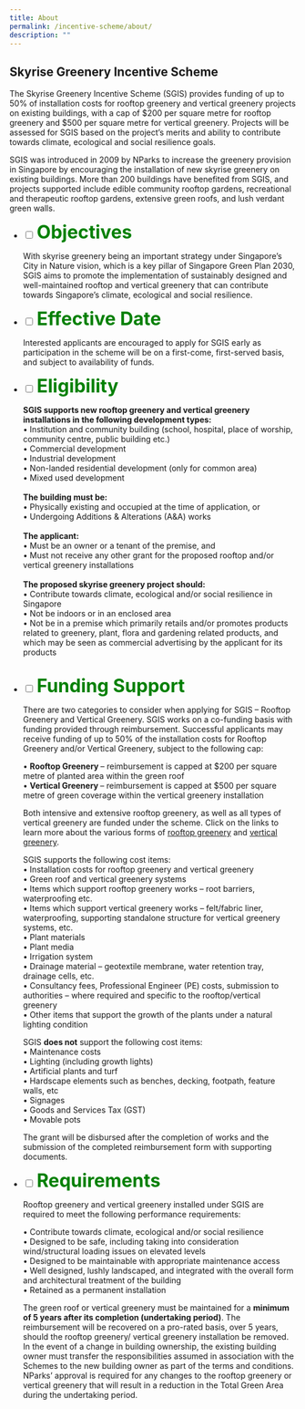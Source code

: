 ```yaml
---
title: About
permalink: /incentive-scheme/about/
description: ""
---
```

## **Skyrise Greenery Incentive Scheme** 

The Skyrise Greenery Incentive Scheme (SGIS) provides funding of up to 50% of installation costs for rooftop greenery and vertical greenery projects on existing buildings, with a cap of $200 per square metre for rooftop greenery and $500 per square metre for vertical greenery. Projects will be assessed for SGIS based on the project’s merits and ability to contribute towards climate, ecological and social resilience goals.

SGIS was introduced in 2009 by NParks to increase the greenery provision in Singapore by encouraging the installation of new skyrise greenery on existing buildings. More than 200 buildings have benefited from SGIS, and projects supported include edible community rooftop gardens, recreational and therapeutic rooftop gardens, extensive green roofs, and lush verdant green walls. 

<ul class="jekyllcodex_accordion">
<li>
    <input id="accordion1" type="checkbox">
    <label for="accordion1"><font size="6"><b><font color="green">    
			Objectives</font></b><font color="green">
</font></font></label>
    <div>
      <p>With skyrise greenery being an important strategy under Singapore’s City in Nature vision, which is a key pillar of Singapore Green Plan 2030, SGIS aims to promote the implementation of sustainably designed and well-maintained rooftop and vertical greenery that can contribute towards Singapore’s climate, ecological and social resilience. </p>
         </div>
</li>
<li>
    <input id="accordion2" type="checkbox">
    <label for="accordion2"><font size="6"><b><font color="green">   
			Effective Date</font></b><font color="green">
</font></font></label>
    <div>
      <p>Interested applicants are encouraged to apply for SGIS early as participation in the scheme will be on a first-come, first-served basis, and subject to availability of funds.</p>
         </div>
 </li>
<li>
    <input id="accordion3" type="checkbox">
    <label for="accordion3"><font size="6"><b><font color="green">
			Eligibility </font></b><font color="green">
</font></font></label>
    <div>
      <p><b>SGIS supports new rooftop greenery and vertical greenery installations in the following development types:<br></b>
• 	Institution and community building (school, hospital, place of worship, community centre, public building etc.) <br>
•	Commercial development<br>
•	Industrial development<br>
•	Non-landed residential development (only for common area) <br>
•	Mixed used development<br><br>
				<b>The building must be:<br></b>
•	Physically existing and occupied at the time of application, or<br>
•	Undergoing Additions &amp; Alterations (A&amp;A) works<br><br>
<b>The applicant:<br></b>
•	Must be an owner or a tenant of the premise, and<br>
•	Must not receive any other grant for the proposed rooftop and/or vertical greenery installations<br><br>
<b>The proposed skyrise greenery project should:</b><br>
•	Contribute towards climate, ecological and/or social resilience in Singapore<br>
•	Not be indoors or in an enclosed area <br>
•	Not be in a premise which primarily retails and/or promotes products related to greenery, plant, flora and gardening related products, and which may be seen as commercial advertising by the applicant for its products<br><br>
</p>
         </div>
</li>
<li>
    <input id="accordion4" type="checkbox">
    <label for="accordion4"><font size="6"><b><font color="green">
			Funding Support </font></b><font color="green">
</font></font></label>
    <div>
      <p>There are two categories to consider when applying for SGIS – Rooftop Greenery and Vertical Greenery. SGIS works on a co-funding basis with funding provided through reimbursement. Successful applicants may receive funding of up to 50% of the installation costs for Rooftop Greenery and/or Vertical Greenery, subject to the following cap:</p><p>
•	<b>Rooftop Greenery	</b> – reimbursement is capped at $200 per square metre of planted area within the green roof<br>
•		<b>Vertical Greenery 	</b>– reimbursement is capped at $500 per square metre of green coverage within the vertical greenery installation
<br>
				</p><p>Both intensive and extensive rooftop greenery, as well as all types of vertical greenery are funded under the scheme. Click on the links to learn more about the various forms of   <a href="/skyrise-greenery/rooftop/">rooftop greenery</a> and <a href="/skyrise-greenery/vertical/">vertical greenery</a>. </p>
<p>SGIS supports the following cost items:<br>
•	Installation costs for rooftop greenery and vertical greenery<br>
•	Green roof and vertical greenery systems <br>
•	Items which support rooftop greenery works – root barriers, waterproofing etc.<br>
•	Items which support vertical greenery works – felt/fabric liner, waterproofing, supporting standalone structure for vertical greenery systems, etc.<br>
•	Plant materials<br>
•	Plant media<br>
•	Irrigation system<br>
•	Drainage material – geotextile membrane, water retention tray, drainage cells, etc.<br>
•	Consultancy fees, Professional Engineer (PE) costs, submission to authorities – where required and specific to the rooftop/vertical greenery<br>
•	Other items that support the growth of the plants under a natural lighting condition<br>
</p>
			SGIS <b>does not</b> support the following cost items:<br>
•	Maintenance costs <br>
•	Lighting (including growth lights)<br>
•	Artificial plants and turf<br>
•	Hardscape elements such as benches, decking, footpath, feature walls, etc<br>
•	Signages<br>
•	Goods and Services Tax (GST) <br>
•	Movable pots  <p>
The grant will be disbursed after the completion of works and the submission of the completed reimbursement form with supporting documents. </p><p>
         </p></div>
</li>
<li>
    <input id="accordion5" type="checkbox">
    <label for="accordion5"><font size="6"><b><font color="green">    
      Requirements</font></b><font color="green">
</font></font></label>
    <div>
      <p>Rooftop greenery and vertical greenery installed under SGIS are required to meet the following performance requirements: </p><p>
•	Contribute towards climate, ecological and/or social resilience<br>
•	Designed to be safe, including taking into consideration wind/structural loading issues on elevated levels<br>
•	Designed to be maintainable with appropriate maintenance access<br>
•	Well designed, lushly landscaped, and integrated with the overall form and architectural treatment of the building<br>
•	Retained as a permanent installation </p><p>
			The green roof or vertical greenery must be maintained for a <b>minimum of 5 years after its completion (undertaking period)</b>. The reimbursement will be recovered on a pro-rated basis, over 5 years, should the rooftop greenery/ vertical greenery installation be removed. In the event of a change in building ownership, the existing building owner must transfer the responsibilities assumed in association with the Schemes to the new building owner as part of the terms and conditions. NParks’ approval is required for any changes to the rooftop greenery or vertical greenery that will result in a reduction in the Total Green Area during the undertaking period. 
</p>
         </div>
  </li>
</ul>
